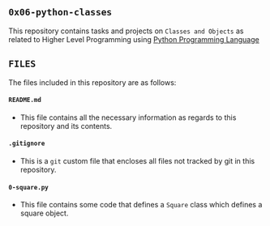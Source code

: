 ## `0x06-python-classes`

This repository contains tasks and projects on `Classes and Objects` as related to Higher Level Programming using [Python Programming Language](https://en.wikipedia.org/wiki/Python_(programming_language))

## `FILES`

The files included in this repository are as follows:

#### `README.md`
  - This file contains all the necessary information as regards to this repository and its contents.

#### `.gitignore`
  - This is a `git` custom file that encloses all files not tracked by git in this repository.

#### `0-square.py`
  - This file contains some code that defines a `Square` class which defines a square object.

